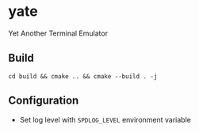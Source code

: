 # yate

Yet Another Terminal Emulator

## Build

`cd build && cmake .. && cmake --build . -j`

## Configuration

- Set log level with `SPDLOG_LEVEL` environment variable
